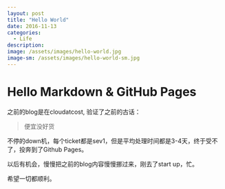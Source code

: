 ```yaml
---
layout: post
title: "Hello World"
date: 2016-11-13
categories:
  - Life
description: 
image: /assets/images/hello-world.jpg
image-sm: /assets/images/hello-world-sm.jpg
---
```

# Hello Markdown & GitHub Pages

之前的blog是在cloudatcost, 验证了之前的古话：

> 便宜没好货

不停的down机，每个ticket都是sev1，但是平均处理时间都是3-4天，终于受不了，投奔到了Github Pages。

以后有机会，慢慢把之前的blog内容慢慢挪过来，刚去了start up，忙。

希望一切都顺利。



